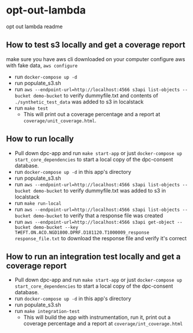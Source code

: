 # opt-out-lambda
opt out lambda readme

## How to test s3 locally and get a coverage report
make sure you have aws cli downloaded on your computer
configure aws with fake data, `aws configure`
- run `docker-compose up -d`
- run populate_s3.sh
- run `aws --endpoint-url=http://localhost:4566 s3api list-objects --bucket demo-bucket` to verify dummyfile.txt and contents of `./synthetic_test_data` was added to s3 in localstack
- run `make test`
    - This will print out a coverage percentage and a report at `coverage/unit_coverage.html`.

## How to run locally
- Pull down dpc-app and run `make start-app` or just `docker-compose up start_core_dependencies` to start a local copy of the dpc-consent database.
- run `docker-compose up -d` in this app's directory
- run populate_s3.sh
- run `aws --endpoint-url=http://localhost:4566 s3api list-objects --bucket demo-bucket` to verify dummyfile.txt was added to s3 in localstack
- run `make run-local`
- run `aws --endpoint-url=http://localhost:4566 s3api list-objects --bucket demo-bucket` to verify that a response file was created
- run `aws --endpoint-url=http://localhost:4566 s3api get-object --bucket demo-bucket --key T#EFT.ON.ACO.NGD1800.DPRF.D181120.T1000009_response response_file.txt` to download the response file and verify it's correct

## How to run an integration test locally and get a coverage report
- Pull down dpc-app and run `make start-app` or just `docker-compose up start_core_dependencies` to start a local copy of the dpc-consent database.
- run `docker-compose up -d` in this app's directory
- run populate_s3.sh
- run `make integration-test`
    - This will build the app with instrumentation, run it, print out a coverage percentage and a report at `coverage/int_coverage.html`
